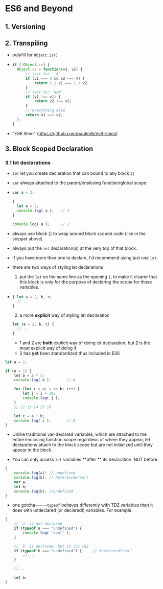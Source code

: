 # ES6 and Beyond

## 1. Versioning

## 2. Transpiling

* polyfill for `Object.is()`

* ```javascript
  if (!Object.is) {
  	Object.is = function(v1, v2) {
  		// test for `-0`
  		if (v1 === 0 && v2 === 0) {
  			return 1 / v1 === 1 / v2;
  		}
  		// test for `NaN`
  		if (v1 !== v1) {
  			return v2 !== v2;
  		}
  		// everything else
  		return v1 === v2;
  	};
  }
  ```

* "ES6 Shim" (<https://github.com/paulmillr/es6-shim/>)

## 3. Block Scoped Declaration

### 3.1 let declarations

* `let` let you create declaration that can bound to any block `{}`

* `var` always attached to the parent/enslosing function/global scope

* ```javascript
  var a = 2;
  
  {
  	let a = 3;
  	console.log( a );	// 3
  }
  
  console.log( a );		// 2
  ```

* always use block {} to wrap around block scoped code (like in the snippet above)

* always put the `let` declaration(s) at the very top of that block.

* If you have more than one to declare, I'd recommend using just one `let`.

* there are two ways of styling let declarations

  1. put the `let` on the same line as the opening `{`, to make it clearer that this block is only for the purpose of declaring the scope for those variables.

* ```javascript
  {	let a = 2, b, c;
  	// ..
  }
  ```

  2. a more **explicit** way of styling let declaration 

  ```javascript
  let (a = 2, b, c) {
  	// ..
  }
  ```

     * 1 and 2 are **both** explicit way of doing let declaration, but 2 is the most explicit way of doing it
     * 2 has **yet** been standardized thus included in ES6

```javascript
let a = 2;

if (a > 1) {
	let b = a * 3;
	console.log( b );		// 6

	for (let i = a; i <= b; i++) {
		let j = i + 10;
		console.log( j );
	}
	// 12 13 14 15 16

	let c = a + b;
	console.log( c );		// 8
}
```
* Unlike traditional var-declared variables, which are attached to the entire enclosing function scope regardless of where they appear, let declarations attach to the block scope but are not initialized until they appear in the block. 

* You can only access `let` variables **after ** its declaration. NOT before. 

```javascript
{
	console.log(a);	// undefined
	console.log(b);	// ReferenceError!
	var a;
	let b;
    console.log(b); //undefined
}
```
* one gotcha------`typeof` behaves differently with TDZ variables than it does with undeclared (or declared!) variables. For example:
```javascript
{
	// `a` is not declared
	if (typeof a === "undefined") {
		console.log( "cool" );
	}

	// `b` is declared, but in its TDZ
	if (typeof b === "undefined") {		// ReferenceError!
		// ..
	}

	// ..

	let b;
}
```
